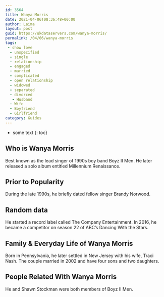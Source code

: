 ```yaml
---
id: 3564
title: Wanya Morris
date: 2021-04-06T08:36:48+00:00
author: Laima
layout: post
guid: https://ukdataservers.com/wanya-morris/
permalink: /04/06/wanya-morris
tags:
 - show love
  - unspecified
  - single
  - relationship
  - engaged
  - married
  - complicated
  - open relationship
  - widowed
  - separated
  - divorced
   - Husband
  - Wife
  - Boyfriend
  - Girlfriend
category: Guides
---
```


* some text
{: toc}


## Who is Wanya Morris
                  
                  
                  
Best known as the lead singer of 1990s boy band Boyz II Men. He later released a solo album entitled Millennium Renaissance.
                  
              
            
              
            
                
                
                
## Prior to Popularity
                  
                  
                  
During the late 1990s, he briefly dated fellow singer Brandy Norwood.
                  
              
            
              
            
                
                
                
## Random data
                  
                  
                  
He started a record label called The Company Entertainment. In 2016, he became a competitor on season 22 of ABC&#8217;s Dancing With the Stars.
                  
              
            
              
            
                
                
                
## Family & Everyday Life of Wanya Morris
                  
                  
                  
Born in Pennsylvania, he later settled in New Jersey with his wife, Traci Nash. The couple married in 2002 and have four sons and two daughters.
                  
              
            
              
            
                
                
                
## People Related With Wanya Morris
                  
                  
                  
He and Shawn Stockman were both members of Boyz II Men.
                  
              
            
              
            
                
              
            
              
              
            
            
              
            
          
          
          